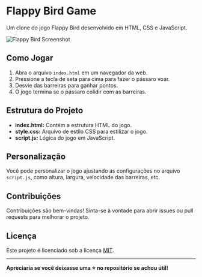 # Flappy Bird Game

Um clone do jogo Flappy Bird desenvolvido em HTML, CSS e JavaScript.

![Flappy Bird Screenshot](screenshot.png)

## Como Jogar

1. Abra o arquivo `index.html` em um navegador da web.
2. Pressione a tecla de seta para cima para fazer o pássaro voar.
3. Desvie das barreiras para ganhar pontos.
4. O jogo termina se o pássaro colidir com as barreiras.

## Estrutura do Projeto

- **index.html:** Contém a estrutura HTML do jogo.
- **style.css:** Arquivo de estilo CSS para estilizar o jogo.
- **script.js:** Lógica do jogo em JavaScript.

## Personalização

Você pode personalizar o jogo ajustando as configurações no arquivo `script.js`, como altura, largura, velocidade das barreiras, etc.

## Contribuições

Contribuições são bem-vindas! Sinta-se à vontade para abrir issues ou pull requests para melhorar o projeto.

## Licença

Este projeto é licenciado sob a licença [MIT](LICENSE.md).

---

**Apreciaria se você deixasse uma ⭐️ no repositório se achou útil!**
